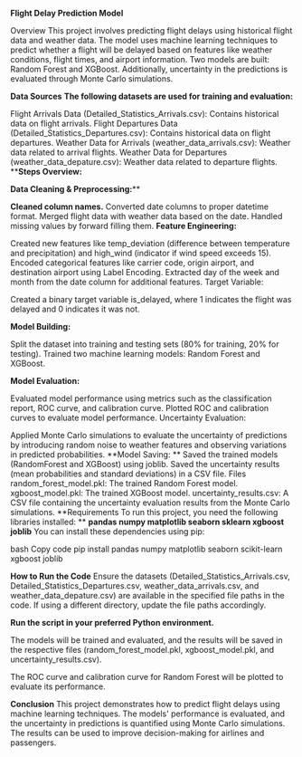 **Flight Delay Prediction Model**

Overview
This project involves predicting flight delays using historical flight data and weather data. The model uses machine learning techniques to predict whether a flight will be delayed based on features like weather conditions, flight times, and airport information. Two models are built: Random Forest and XGBoost. Additionally, uncertainty in the predictions is evaluated through Monte Carlo simulations.

**Data Sources**
**The following datasets are used for training and evaluation:**

Flight Arrivals Data (Detailed_Statistics_Arrivals.csv): Contains historical data on flight arrivals.
Flight Departures Data (Detailed_Statistics_Departures.csv): Contains historical data on flight departures.
Weather Data for Arrivals (weather_data_arrivals.csv): Weather data related to arrival flights.
Weather Data for Departures (weather_data_depature.csv): Weather data related to departure flights.
****Steps Overview:**

**Data Cleaning & Preprocessing:****

**Cleaned column names.**
Converted date columns to proper datetime format.
Merged flight data with weather data based on the date.
Handled missing values by forward filling them.
**Feature Engineering:**

Created new features like temp_deviation (difference between temperature and precipitation) and high_wind (indicator if wind speed exceeds 15).
Encoded categorical features like carrier code, origin airport, and destination airport using Label Encoding.
Extracted day of the week and month from the date column for additional features.
Target Variable:

Created a binary target variable is_delayed, where 1 indicates the flight was delayed and 0 indicates it was not.

**Model Building:**

Split the dataset into training and testing sets (80% for training, 20% for testing).
Trained two machine learning models: Random Forest and XGBoost.

**Model Evaluation:**

Evaluated model performance using metrics such as the classification report, ROC curve, and calibration curve.
Plotted ROC and calibration curves to evaluate model performance.
Uncertainty Evaluation:

Applied Monte Carlo simulations to evaluate the uncertainty of predictions by introducing random noise to weather features and observing variations in predicted probabilities.
**Model Saving:
**
Saved the trained models (RandomForest and XGBoost) using joblib.
Saved the uncertainty results (mean probabilities and standard deviations) in a CSV file.
Files
random_forest_model.pkl: The trained Random Forest model.
xgboost_model.pkl: The trained XGBoost model.
uncertainty_results.csv: A CSV file containing the uncertainty evaluation results from the Monte Carlo simulations.
**Requirements
To run this project, you need the following libraries installed:
**
**pandas
numpy
matplotlib
seaborn
sklearn
xgboost
joblib**
You can install these dependencies using pip:

bash
Copy code
pip install pandas numpy matplotlib seaborn scikit-learn xgboost joblib

**How to Run the Code**
Ensure the datasets (Detailed_Statistics_Arrivals.csv, Detailed_Statistics_Departures.csv, weather_data_arrivals.csv, and weather_data_depature.csv) are available in the specified file paths in the code. If using a different directory, update the file paths accordingly.

**Run the script in your preferred Python environment.**

The models will be trained and evaluated, and the results will be saved in the respective files (random_forest_model.pkl, xgboost_model.pkl, and uncertainty_results.csv).

The ROC curve and calibration curve for Random Forest will be plotted to evaluate its performance.

**Conclusion**
This project demonstrates how to predict flight delays using machine learning techniques. The models' performance is evaluated, and the uncertainty in predictions is quantified using Monte Carlo simulations. The results can be used to improve decision-making for airlines and passengers.
